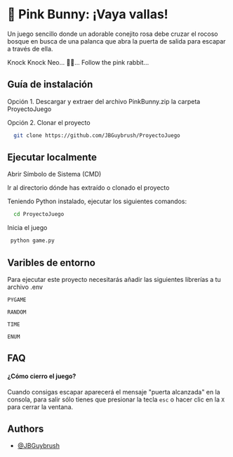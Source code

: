 
# 🐇 Pink Bunny: ¡Vaya vallas! 

Un juego sencillo donde un adorable conejito rosa debe cruzar el rocoso bosque en busca de una palanca que abra la puerta de salida para escapar a través de ella.

Knock Knock Neo... 🔵🔴... Follow the pink rabbit...


## Guía de instalación

Opción 1. Descargar y extraer del archivo PinkBunny.zip la carpeta ProyectoJuego

Opción 2. Clonar el proyecto
```bash
  git clone https://github.com/JBGuybrush/ProyectoJuego
```




## Ejecutar localmente

Abrir Símbolo de Sistema (CMD)

Ir al directorio dónde has extraído o clonado el proyecto

Teniendo Python instalado, ejecutar los siguientes comandos:

```bash
  cd ProyectoJuego
```

Inicia el juego

```bash
 python game.py
```


## Varibles de entorno

Para ejecutar este proyecto necesitarás añadir las siguientes librerías a tu archivo .env

`PYGAME`

`RANDOM`

`TIME`

`ENUM`


## FAQ

#### ¿Cómo cierro el juego?

Cuando consigas escapar aparecerá el mensaje "puerta alcanzada" en la consola, para salir sólo tienes que presionar la tecla `esc` o hacer clic en la `X` para cerrar la ventana.



## Authors

- [@JBGuybrush](https://github.com/JBGuybrush)

